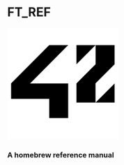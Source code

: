 <p align="right">
  <h1>FT_REF</h1>
  <img width="255" height="255" src="img/logo.png">
  <h3>A homebrew reference manual</h3>
</p>


